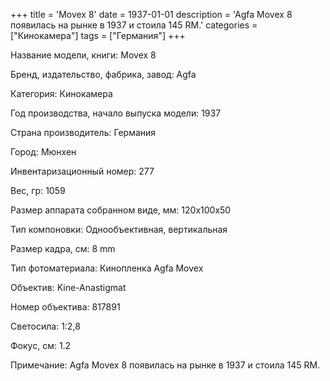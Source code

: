 +++
title = 'Movex 8'
date = 1937-01-01
description = 'Agfa Movex 8 появилась на рынке в 1937 и стоила 145 RM.'
categories = ["Кинокамера"]
tags = ["Германия"]
+++

Название модели, книги: Movex 8

Бренд, издательство, фабрика, завод: Agfa

Категория: Кинокамера

Год производства, начало выпуска модели: 1937

Страна производитель: Германия

Город: Мюнхен

Инвентаризационный номер: 277

Вес, гр: 1059

Размер аппарата  собранном виде, мм: 120x100x50

Тип компоновки: Однообъективная, вертикальная

Размер кадра, см: 8 mm

Тип фотоматериала: Кинопленка Agfa Movex

Объектив: Kine-Anastigmat

Номер объектива: 817891

Светосила: 1:2,8

Фокус, см: 1.2

Примечание: Agfa Movex 8 появилась на рынке в 1937 и стоила 145 RM.

